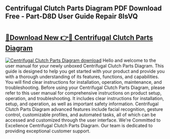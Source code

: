 ## Centrifugal Clutch Parts Diagram PDF Download Free - Part-D8D User Guide Repair 8IsVQ

# <h2><a href="http://dfk97o.blite.top/?on=Centrifugal+Clutch+Parts+Diagram">🔗Download New 👉🔴 Centrifugal Clutch Parts Diagram</a></h2>

[![Centrifugal Clutch Parts Diagram download](https://i.imgur.com/lujVjoI.png)](http://dfk97o.blite.top/?on=Centrifugal+Clutch+Parts+Diagram)
Hello and welcome to the user manual for your newly unboxed Centrifugal Clutch Parts Diagram. This guide is designed to help you get started with your product and provide you with a thorough understanding of its features, functions, and capabilities. You will find clear instructions for installation, operation, maintenance, and troubleshooting. Before using your Centrifugal Clutch Parts Diagram, please refer to this user manual for comprehensive instructions on product setup, operation, and troubleshooting. It includes clear instructions for installation, setup, and operation, as well as important safety information. Centrifugal Clutch Parts Diagram advanced features include facial recognition, gesture control, customizable profiles, and automated tasks, all of which can be accessed and customized through the user interface. We're Committed to Excellence Centrifugal Clutch Parts Diagram. Our team is dedicated to providing exceptional customer support.
